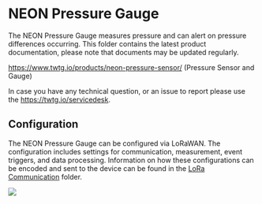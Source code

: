 # NEON Pressure Gauge

The NEON Pressure Gauge measures pressure and can alert on pressure differences occurring.
This folder contains the latest product documentation, please note that documents may be updated regularly.

https://www.twtg.io/products/neon-pressure-sensor/ (Pressure Sensor and Gauge)

In case you have any technical question, or an issue to report please use the https://twtg.io/servicedesk.

## Configuration

The NEON Pressure Gauge can be configured via LoRaWAN.
The configuration includes settings for communication, measurement, event triggers, and data processing.
Information on how these configurations can be encoded and sent to the device can be found in the [LoRa Communication](LoRa%20Communication) folder.

![](../.resources/pg.jpg) 

